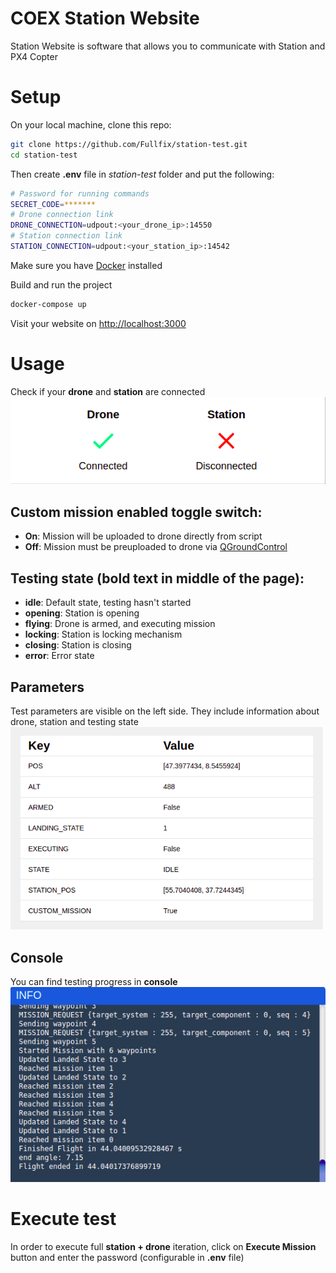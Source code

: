 # COEX Station Website

Station Website is software that allows you to communicate with Station and PX4 Copter

# Setup

On your local machine, clone this repo:

```bash
git clone https://github.com/Fullfix/station-test.git
cd station-test
```

Then create **.env** file in *station-test* folder and put the following:

```bash
# Password for running commands
SECRET_CODE=*******
# Drone connection link
DRONE_CONNECTION=udpout:<your_drone_ip>:14550
# Station connection link 
STATION_CONNECTION=udpout:<your_station_ip>:14542
```

Make sure you have [Docker](https://docs.docker.com/get-docker/) installed

Build and run the project

```bash
docker-compose up
```

Visit your website on [http://localhost:3000](http://localhost:3000)

# Usage

Check if your **drone** and **station** are connected
![connection](media/Connection.png)

## Custom mission enabled toggle switch:
- **On**: Mission will be uploaded to drone directly from script
- **Off**: Mission must be preuploaded to drone via [QGroundControl](http://qgroundcontrol.com/)

## Testing state (bold text in middle of the page):
- **idle**: Default state, testing hasn't started
- **opening**: Station is opening
- **flying**: Drone is armed, and executing mission
- **locking**: Station is locking mechanism
- **closing**: Station is closing
- **error**: Error state

## Parameters
Test parameters are visible on the left side. They include information about drone, station and testing state
![params](media/Params.png)

## Console
You can find testing progress in **console**
![console](media/Console.png)

# Execute test

In order to execute full **station + drone** iteration, click on **Execute Mission** button and enter the password (configurable in **.env** file)